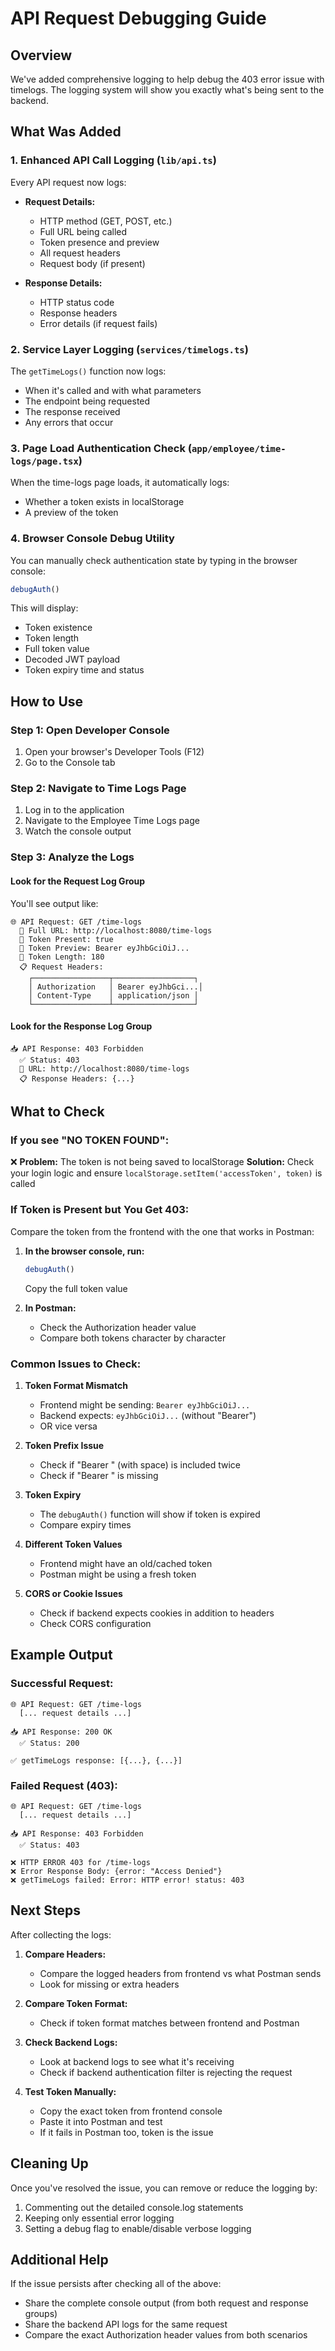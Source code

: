 # API Request Debugging Guide

## Overview

We've added comprehensive logging to help debug the 403 error issue with timelogs. The logging system will show you exactly what's being sent to the backend.

## What Was Added

### 1. Enhanced API Call Logging (`lib/api.ts`)

Every API request now logs:

- **Request Details:**
  - HTTP method (GET, POST, etc.)
  - Full URL being called
  - Token presence and preview
  - All request headers
  - Request body (if present)

- **Response Details:**
  - HTTP status code
  - Response headers
  - Error details (if request fails)

### 2. Service Layer Logging (`services/timelogs.ts`)

The `getTimeLogs()` function now logs:

- When it's called and with what parameters
- The endpoint being requested
- The response received
- Any errors that occur

### 3. Page Load Authentication Check (`app/employee/time-logs/page.tsx`)

When the time-logs page loads, it automatically logs:

- Whether a token exists in localStorage
- A preview of the token

### 4. Browser Console Debug Utility

You can manually check authentication state by typing in the browser console:

```javascript
debugAuth()
```

This will display:

- Token existence
- Token length
- Full token value
- Decoded JWT payload
- Token expiry time and status

## How to Use

### Step 1: Open Developer Console

1. Open your browser's Developer Tools (F12)
2. Go to the Console tab

### Step 2: Navigate to Time Logs Page

1. Log in to the application
2. Navigate to the Employee Time Logs page
3. Watch the console output

### Step 3: Analyze the Logs

#### Look for the Request Log Group

You'll see output like:

```
🌐 API Request: GET /time-logs
  📍 Full URL: http://localhost:8080/time-logs
  🔐 Token Present: true
  🎫 Token Preview: Bearer eyJhbGciOiJ...
  📏 Token Length: 180
  📋 Request Headers:
    ┌─────────────────┬──────────────────┐
    │ Authorization   │ Bearer eyJhbGci...│
    │ Content-Type    │ application/json │
    └─────────────────┴──────────────────┘
```

#### Look for the Response Log Group

```
📥 API Response: 403 Forbidden
  ✅ Status: 403
  🔗 URL: http://localhost:8080/time-logs
  📋 Response Headers: {...}
```

## What to Check

### If you see "NO TOKEN FOUND":

❌ **Problem:** The token is not being saved to localStorage
**Solution:** Check your login logic and ensure `localStorage.setItem('accessToken', token)` is called

### If Token is Present but You Get 403:

Compare the token from the frontend with the one that works in Postman:

1. **In the browser console, run:**

   ```javascript
   debugAuth()
   ```

   Copy the full token value

2. **In Postman:**
   - Check the Authorization header value
   - Compare both tokens character by character

### Common Issues to Check:

1. **Token Format Mismatch**
   - Frontend might be sending: `Bearer eyJhbGciOiJ...`
   - Backend expects: `eyJhbGciOiJ...` (without "Bearer")
   - OR vice versa

2. **Token Prefix Issue**
   - Check if "Bearer " (with space) is included twice
   - Check if "Bearer " is missing

3. **Token Expiry**
   - The `debugAuth()` function will show if token is expired
   - Compare expiry times

4. **Different Token Values**
   - Frontend might have an old/cached token
   - Postman might be using a fresh token

5. **CORS or Cookie Issues**
   - Check if backend expects cookies in addition to headers
   - Check CORS configuration

## Example Output

### Successful Request:

```
🌐 API Request: GET /time-logs
  [... request details ...]

📥 API Response: 200 OK
  ✅ Status: 200

✅ getTimeLogs response: [{...}, {...}]
```

### Failed Request (403):

```
🌐 API Request: GET /time-logs
  [... request details ...]

📥 API Response: 403 Forbidden
  ✅ Status: 403

❌ HTTP ERROR 403 for /time-logs
❌ Error Response Body: {error: "Access Denied"}
❌ getTimeLogs failed: Error: HTTP error! status: 403
```

## Next Steps

After collecting the logs:

1. **Compare Headers:**
   - Compare the logged headers from frontend vs what Postman sends
   - Look for missing or extra headers

2. **Compare Token Format:**
   - Check if token format matches between frontend and Postman

3. **Check Backend Logs:**
   - Look at backend logs to see what it's receiving
   - Check if backend authentication filter is rejecting the request

4. **Test Token Manually:**
   - Copy the exact token from frontend console
   - Paste it into Postman and test
   - If it fails in Postman too, token is the issue

## Cleaning Up

Once you've resolved the issue, you can remove or reduce the logging by:

1. Commenting out the detailed console.log statements
2. Keeping only essential error logging
3. Setting a debug flag to enable/disable verbose logging

## Additional Help

If the issue persists after checking all of the above:

- Share the complete console output (from both request and response groups)
- Share the backend API logs for the same request
- Compare the exact Authorization header values from both scenarios

